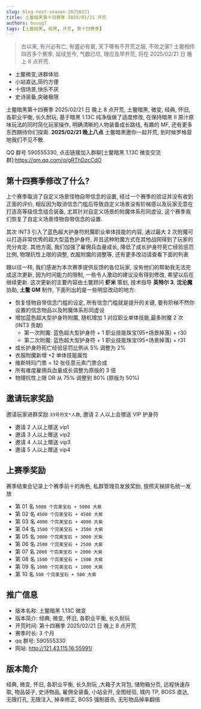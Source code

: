 ```yaml
---
slug: blog-next-season-20250221
title: 土鳖暗黑第十四赛季 2025/02/21 开荒
authors: buuug7
tags: [土鳖暗黑, 暗黑, 开荒, 第十四赛季]
---
```


> 古以来, 有兴必有亡, 有盛必有衰, 天下哪有不开荒之服, 不败之家? 土鳖相传四百多个赛季, 延续至今, 气数已尽, 理应及早开荒, 将在 2025/02/21 日 晚上 8 点开荒.

- 土鳖微变,进群体验
- 小站直达,简约方便
- 十倍场景,快乐不厌
- 史诗装备,突破极限

土鳖暗黑第十四赛季 2025/02/21 日 晚上 8 点开荒, 土鳖暗黑, 微变, 经典, 怀旧, 各职业平衡, 长久耐玩, 基于暗黑 1.13C 纯净版做了适度修改, 在保持暗黑 II 原汁原味玩法的同时简化玩家操作, 明确清晰的人物装备成长路线, 有趣的 MF, 还有更多东西期待你们探索. **2025/02/21 晚上八点** 土鳖暗黑邀你一起开荒, 到时候罗格营地我们不见不散.

QQ 群号 590555330, 点击链接加入群聊[土鳖暗黑 1.13C 微变交流群]:https://qm.qq.com/q/gRThDzcCdO

## 第十四赛季修改了什么?

上个赛季取消了自定义场景怪物自带信念的设置, 经过一个赛季的验证并没有收到正面的评价, 相反因为取消信念门槛后导致自定义场景没有阶梯感以及玩家无意在打造高等级信念组合装备, 尤其针对自定义场景的附魔体系形同虚设, 这个赛季我们恢复了自定义场景怪物自带信念的设置.

其次 INT3 引入了蓝色超大护身符附魔职业单体技能的内容, 通过最大 2 次附魔可以打造非常优秀的超大型蓝色护身符, 并且这种附魔方式在其他战网得到了玩家的充分肯定. 其他方面, 我们加强了雇佣兵血量成长, 降低了成长护身符死亡经验惩罚比例, 物理抗性上限的调整, 衣服附魔的调整等, 还有更多改动请查看下面的列表

跟以往一样, 我们感谢为本次赛季提供反馈的各位玩家, 没有他们的帮助我无法完成这次更新, 因为时间能力的限制, 一些令人激动的建议没有得到修改, 希望以后在继续更新. 这次更新的主要内容由土鳖顾问 **虾米** 策划, 技术指导 **英特尔 3**, **沈沦魔** 协助, **土鳖 GM** 制作, 下面列出的是一些明显改动的地方:

- 恢复怪物自带信念门槛的设定, 所有信念门槛就是提升的关键, 要有阶梯不然你设置的信念物品以及附魔体系形同虚设
- 增加蓝色超大型护身符附魔, 随机增加 1 对应职业单体技能,最多附魔 2 次 (INT3 贡献)
  - 第一次附魔: 蓝色超大型护身符 + 1 职业技能珠宝(95+场景掉落) + r30
  - 第二次附魔: 蓝色超大型护身符 + 1 职业技能珠宝(95+场景掉落) + r31
- 成长护身符死亡经验惩罚比例从 5% 调整为 2%
- 衣服附魔新增 +2 单体技能属性
- 维斯特玛门票 = 12 张任意元素门票合成
- 所有难度雇佣兵血量成长调整为原版的 3 倍
- 物理抗性上限 DR 从 75% 调整到 80% (原版为 50%)

## 邀请玩家奖励

邀请玩家进群奖励 `33号符文*人数`, 邀请 2 人以上会赠送 VIP 护身符

- 邀请 2 人以上赠送 vip1
- 邀请 3 人以上赠送 vip2
- 邀请 4 人以上赠送 vip3
- 邀请 5 人以上赠送 vip4

## 上赛季奖励

赛季结束会记录上个赛季前十的角色, 私群管理员发放奖励, 按照天梯排名统一发放

- 第 01 名 `5000 个完美宝石 + 5000 大紫`
- 第 02 名 `4500 个完美宝石 + 4500 大紫`
- 第 03 名 `4000 个完美宝石 + 4000 大紫`
- 第 04 名 `3500 个完美宝石 + 3500 大紫`
- 第 05 名 `3000 个完美宝石 + 3000 大紫`
- 第 06 名 `2500 个完美宝石 + 2500 大紫`
- 第 07 名 `2000 个完美宝石 + 2000 大紫`
- 第 08 名 `1500 个完美宝石 + 1500 大紫`
- 第 09 名 `1000 个完美宝石 + 1000 大紫`
- 第 10 名 `500 个完美宝石 + 500 大紫`

## 推广信息

- 版本名称: 土鳖暗黑 1.13C 微变
- 版本简介: 经典, 微变, 怀旧, 各职业平衡, 长久耐玩
- 开荒时间: 第十四赛季 2025/02/21 日 晚上 8 点开荒
- 赛季时长: 3 个月
- qq 群号: 590555330
- 网站: http://121.43.115.16:55991/

## 版本简介

经典, 微变, 怀旧, 各职业平衡, 长久耐玩 ,大箱子大背包, 储物箱分页, 远程快速存取, 物品袋子, 史诗物品, 雇佣全装备, 小站全开, 全图经验, 城内 TP, BOSS 直达, 无限打孔, 无限注入, 掉率修正, BOSS 强制首杀, 无形物品掉率翻倍

